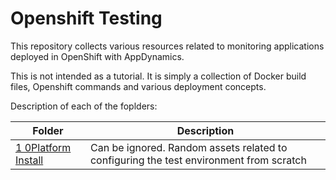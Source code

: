 # Openshift Testing

This repository collects various resources related to monitoring applications deployed in OpenShift with AppDynamics.

This is not intended as a tutorial. It is simply a collection of Docker build files, Openshift commands and various deployment concepts.

Description of each of the foplders:

|Folder|Description|
|-------------------------------------------------|------------------|
|[1 0Platform Install](/1%20Platform%20Install)|Can be ignored. Random assets related to configuring the test environment from scratch| 





